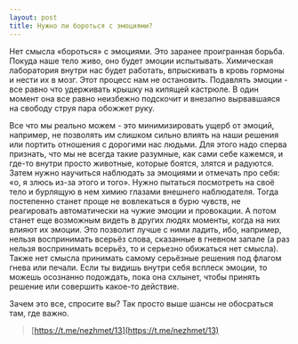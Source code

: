 ```yaml
---
layout: post
title: Нужно ли бороться с эмоциями?
---
```


Нет смысла «бороться» с эмоциями. Это заранее проигранная борьба. Покуда наше тело живо, оно будет эмоции испытывать. Химическая лаборатория внутри нас будет работать, впрыскивать в кровь гормоны и нести их в мозг. Этот процесс нам не остановить. Подавлять эмоции - все равно что удерживать крышку на кипящей кастрюле. В один момент она все равно неизбежно подскочит и внезапно вырвавшаяся на свободу струя пара обожжет руку.

Все что мы реально можем - это минимизировать ущерб от эмоций, например, не позволять им слишком сильно влиять на наши решения или портить отношения с дорогими нас людьми. Для этого надо сперва признать, что мы не всегда такие разумные, как сами себе кажемся, и где-то внутри просто животные, которые боятся, злятся и радуются. Затем нужно  научиться наблюдать за эмоциями и отмечать про себя: «о, я злюсь из-за этого и того». Нужно пытаться посмотреть на своё тело и бурлящую в нем химию глазами внешнего наблюдателя. Тогда постепенно станет проще не вовлекаться в бурю чувств, не реагировать автоматически на чужие эмоции и провокации. А потом станет еще возможным видеть в других людях моменты, когда на них влияют их эмоции. Это позволит лучше с ними ладить, ибо, например, нельзя воспринимать всерьёз слова, сказанные в гневном запале (а раз нельзя воспринимать всерьёз, то и серьезно обижаться нет смысла). Также нет смысла принимать самому серьёзные решения под флагом гнева или печали. Если ты видишь внутри себя всплеск эмоции, то можешь осознанно подождать, пока она схлынет, чтобы принять решение или совершить какое-то действие.

Зачем это все, спросите вы? Так просто выше шансы не обосраться там, где важно.

> [https://t.me/nezhmet/13](https://t.me/nezhmet/13)
